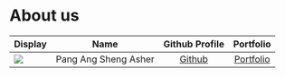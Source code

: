 # About us

Display |         Name         |            Github Profile            | Portfolio 
--------|:--------------------:|:------------------------------------:|:---------:
![](https://via.placeholder.com/100.png?text=Photo) | Pang Ang Sheng Asher | [Github](https://github.com/ashpasa) | [Portfolio](docs/team/ashpasa.md)